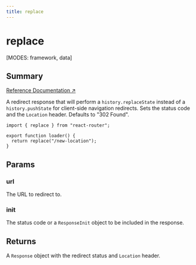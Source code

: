 ```yaml
---
title: replace
---
```


# replace

<!--
⚠️ ⚠️ IMPORTANT ⚠️ ⚠️ 

Thank you for helping improve our documentation!

This file is auto-generated from the JSDoc comments in the source
code, so please edit the JSDoc comments in the file below and this
file will be re-generated once those changes are merged.

https://github.com/remix-run/react-router/blob/main/packages/react-router/lib/router/utils.ts
-->

[MODES: framework, data]

## Summary

[Reference Documentation ↗](https://api.reactrouter.com/v7/variables/react_router.replace.html)

A redirect response that will perform a `history.replaceState` instead of a
`history.pushState` for client-side navigation redirects.
Sets the status code and the `Location` header.
Defaults to "302 Found".

```tsx
import { replace } from "react-router";

export function loader() {
  return replace("/new-location");
}
```

## Params

### url

The URL to redirect to.

### init

The status code or a `ResponseInit` object to be included in the response.

## Returns

A `Response` object with the redirect status and `Location` header.

